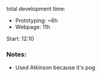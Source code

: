 total development time:
- Prototyping: ~6h
- Webpage: 11h

Start: 12:10


### Notes:

- Used Atkinson because it's pog